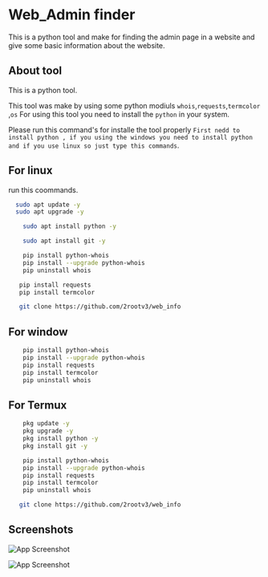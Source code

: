 
# Web_Admin finder

This is a python tool and  make for finding the admin page in a website and give some basic information about the website.


## About tool

This is a python tool.

This tool was make by using some python modiuls `whois`,`requests`,`termcolor `,`os` For using this tool you need to install the `python` in your system.

Please run this command's for installe the tool properly `First nedd to install python , if you using the windows you need to install python and if you use linux so just type this commands`.


## For linux

run this  coommands.

```bash
  sudo apt update -y
  sudo apt upgrade -y
```
```bash
    sudo apt install python -y
```
```bash
    sudo apt install git -y
```
```bash
    pip install python-whois
    pip install --upgrade python-whois
    pip uninstall whois
```
```bash
   pip install requests
   pip install termcolor 
```
```bash
   git clone https://github.com/2rootv3/web_info
```
## For window

```bash
    pip install python-whois
    pip install --upgrade python-whois
    pip install requests
    pip install termcolor 
    pip uninstall whois
```

## For Termux

```bash
    pkg update -y
    pkg upgrade -y
    pkg install python -y
    pkg install git -y
```
```bash
    pip install python-whois
    pip install --upgrade python-whois
    pip install requests
    pip install termcolor
    pip uninstall whois
```
```bash
   git clone https://github.com/2rootv3/web_info
```
## Screenshots

![App Screenshot](https://i.postimg.cc/Dw280sdN/web.png)


![App Screenshot](https://i.postimg.cc/RVm0pf80/Screenshot-58.png)
